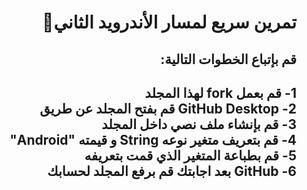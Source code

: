 <div dir = "rtl">
  
# تمرين سريع لمسار الأندرويد الثاني💚

##  قم بإتباع الخطوات التالية:

1- قم بعمل fork لهذا المجلد 
<br>
2- GitHub Desktop قم بفتح المجلد عن طريق 
<br>
3- قم بإنشاء ملف نصي داخل المجلد 
<br>
4- قم بتعريف متغير نوعه String و قيمته "Android"
<br>
5- قم بطباعة المتغير الذي قمت بتعريفه
<br>
6- GitHub بعد اجابتك قم **برفع** المجلد لحسابك 
-------------------
</div>
